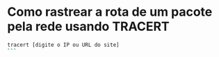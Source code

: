 # Como rastrear a rota de um pacote pela rede usando TRACERT
````bash
tracert [digite o IP ou URL do site]
```